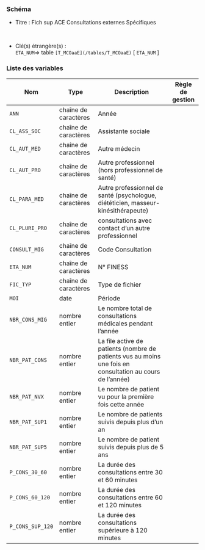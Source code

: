 ### Schéma


- Titre : Fich sup ACE Consultations externes Spécifiques
<br />



- Clé(s) étrangère(s) : <br />
`ETA_NUM`=> table `[T_MCOaaE](/tables/T_MCOaaE)` [ `ETA_NUM` ]<br />

 
### Liste des variables

Nom | Type | Description | Règle de gestion
-|-|-|-
`ANN`| chaîne de caractères |Année||
`CL_ASS_SOC`| chaîne de caractères |Assistante sociale||
`CL_AUT_MED`| chaîne de caractères |Autre médecin||
`CL_AUT_PRO`| chaîne de caractères |Autre professionnel (hors professionnel de santé)||
`CL_PARA_MED`| chaîne de caractères |Autre professionnel de santé (psychologue, diététicien, masseur-kinésithérapeute)||
`CL_PLURI_PRO`| chaîne de caractères |consultations avec contact d’un autre professionnel||
`CONSULT_MIG`| chaîne de caractères |Code Consultation||
`ETA_NUM`| chaîne de caractères |N° FINESS||
`FIC_TYP`| chaîne de caractères |Type de fichier||
`MOI`| date |Période||
`NBR_CONS_MIG`| nombre entier |Le nombre total de consultations médicales pendant l’année||
`NBR_PAT_CONS`| nombre entier |La file active de patients (nombre de patients vus au moins une fois en consultation au cours de l’année)||
`NBR_PAT_NVX`| nombre entier |Le nombre de patient vu pour la première fois cette année||
`NBR_PAT_SUP1`| nombre entier |Le nombre de patients suivis depuis plus d’un an||
`NBR_PAT_SUP5`| nombre entier |Le nombre de patient suivis depuis plus de 5 ans||
`P_CONS_30_60`| nombre entier |La durée des consultations entre 30 et 60 minutes||
`P_CONS_60_120`| nombre entier |La durée des consultations entre 60 et 120 minutes||
`P_CONS_SUP_120`| nombre entier |La durée des consultations supérieure à 120 minutes||